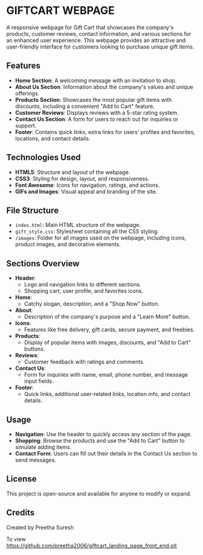 # GIFTCART WEBPAGE

A responsive webpage for Gift Cart that showcases the company's products, customer reviews, contact information, and various sections for an enhanced user experience. This webpage provides an attractive and user-friendly interface for customers looking to purchase unique gift items.

## Features
- **Home Section**: A welcoming message with an invitation to shop.
- **About Us Section**: Information about the company's values and unique offerings.
- **Products Section**: Showcases the most popular gift items with discounts, including a convenient "Add to Cart" feature.
- **Customer Reviews**: Displays reviews with a 5-star rating system.
- **Contact Us Section**: A form for users to reach out for inquiries or support.
- **Footer**: Contains quick links, extra links for users' profiles and favorites, locations, and contact details.

## Technologies Used
- **HTML5**: Structure and layout of the webpage.
- **CSS3**: Styling for design, layout, and responsiveness.
- **Font Awesome**: Icons for navigation, ratings, and actions.
- **GIFs and Images**: Visual appeal and branding of the site.

## File Structure
- `index.html`: Main HTML structure of the webpage.
- `gift_style.css`: Stylesheet containing all the CSS styling.
- `/images`: Folder for all images used on the webpage, including icons, product images, and decorative elements.

## Sections Overview
- **Header**:  
   - Logo and navigation links to different sections.
   - Shopping cart, user profile, and favorites icons.
- **Home**:  
   - Catchy slogan, description, and a "Shop Now" button.
- **About**:  
   - Description of the company's purpose and a "Learn More" button.
- **Icons**:  
   - Features like free delivery, gift cards, secure payment, and freebies.
- **Products**:  
   - Display of popular items with images, discounts, and "Add to Cart" buttons.
- **Reviews**:  
   - Customer feedback with ratings and comments.
- **Contact Us**:  
   - Form for inquiries with name, email, phone number, and message input fields.
- **Footer**:  
   - Quick links, additional user-related links, location info, and contact details.

## Usage
- **Navigation**: Use the header to quickly access any section of the page.
- **Shopping**: Browse the products and use the "Add to Cart" button to simulate adding items.
- **Contact Form**: Users can fill out their details in the Contact Us section to send messages.

## License
This project is open-source and available for anyone to modify or expand.

## Credits
Created by Preetha Suresh


To view https://github.com/preetha2006/giftcart_landing_page_front_end.git
